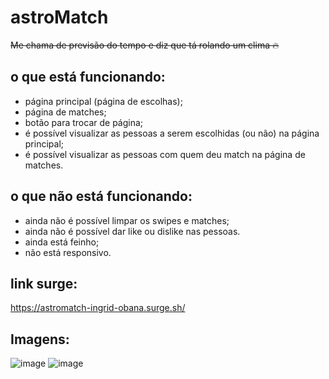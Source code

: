 # astroMatch

<s>Me chama de previsão do tempo e diz que tá rolando um clima 🔥</s>

## o que está funcionando:
- página principal (página de escolhas);
- página de matches;
- botão para trocar de página;
- é possível visualizar as pessoas a serem escolhidas (ou não) na página principal;
- é possível visualizar as pessoas com quem deu match na página de matches.
  
## o que não está funcionando: 
- ainda não é possível limpar os swipes e matches;
- ainda não é possível dar like ou dislike nas pessoas.
- ainda está feinho;
- não está responsivo.

## link surge: 
https://astromatch-ingrid-obana.surge.sh/

## Imagens:
![image](https://user-images.githubusercontent.com/60152991/138985461-7aa3e11f-59c1-4efb-a0d7-f998652036bb.png)
![image](https://user-images.githubusercontent.com/60152991/138985498-7336c901-15c1-46d6-b763-0611e418455b.png)